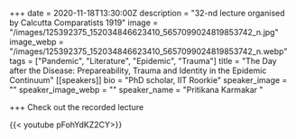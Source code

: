 +++
date = 2020-11-18T13:30:00Z
description = "32-nd lecture organised by Calcutta Comparatists 1919"
image = "/images/125392375_152034846623410_5657099024819853742_n.jpg"
image_webp = "/images/125392375_152034846623410_5657099024819853742_n.webp"
tags = ["Pandemic", "Literature", "Epidemic", "Trauma"]
title = "The Day after the Disease: Prepareability, Trauma and Identity in the Epidemic Continuum"
[[speakers]]
bio = "PhD scholar, IIT Roorkie"
speaker_image = ""
speaker_image_webp = ""
speaker_name = "Pritikana Karmakar "

+++
Check out the recorded lecture

{{< youtube pFohYdKZ2CY>}}